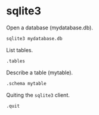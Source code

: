 sqlite3
=======

Open a database (mydatabase.db).

```bash
sqlite3 mydatabase.db
```

List tables.

```bash
.tables
```

Describe a table (mytable).

```bash
.schema mytable
```

Quiting the `sqlite3` client.

```bash
.quit
```